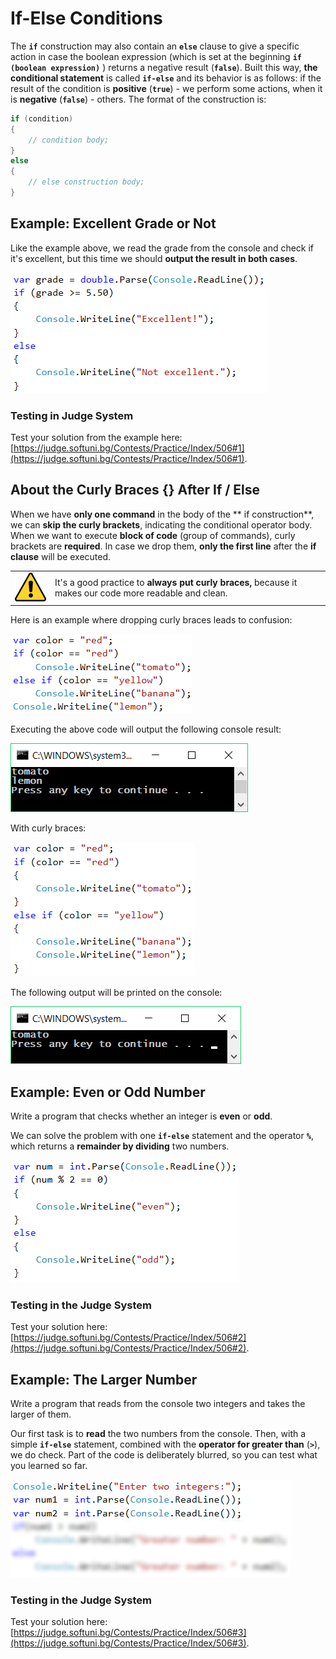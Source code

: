 # If-Else Conditions

The **`if`** construction may also contain an **`else`** clause to give a specific action in case the boolean expression (which is set at the beginning **`if (boolean expression)`** ) returns a negative result (**`false`**). Built this way, **the conditional statement** is called **`if-else`** and its behavior is as follows: if the result of the condition is **positive** (**`true`**) - we perform some actions, when it is **negative** (**`false`**) - others. The format of the construction is:

```csharp
if (condition)
{
    // condition body;
}
else
{
    // еlse construction body;
}
```

## Example: Excellent Grade or Not

Like the example above, we read the grade from the console and check if it's excellent, but this time we should **output the result in both cases**.

![](/assets/chapter-3-images/02.Excellent-or-not-01.png)

### Testing in Judge System

Test your solution from the example here: [https://judge.softuni.bg/Contests/Practice/Index/506#1](https://judge.softuni.bg/Contests/Practice/Index/506#1).

## About the Curly Braces {} After If / Else

When we have **only one command** in the body of the ** if construction**, we can **skip the curly brackets**, indicating the conditional operator body. When we want to execute **block of code** (group of commands), curly brackets are **required**. In case we drop them, **only the first line** after the **if clause** will be executed.

<table><tr><td><img src="/assets/alert-icon.png" style="max-width:50px" /></td>
<td>It's a good practice to <strong>always put curly braces,</strong> because it makes our code more readable and clean.</td>
</tr></table>

Here is an example where dropping curly braces leads to confusion:

![](/assets/chapter-3-images/00.Brackets-tip-01.png)

Executing the above code will output the following console result:

![](/assets/chapter-3-images/00.Brackets-tip-03.png)

With curly braces:

![](/assets/chapter-3-images/00.Brackets-tip-02.png)

The following output will be printed on the console:

![](/assets/chapter-3-images/00.Brackets-tip-04.png)

## Example: Even or Odd Number

Write a program that checks whether an integer is **even** or **odd**.

We can solve the problem with one **`if-else`** statement and the operator **`%`**, which returns a **remainder by dividing** two numbers.

![](/assets/chapter-3-images/03.Even-or-odd-02.png)

### Testing in the Judge System

Test your solution here:
[https://judge.softuni.bg/Contests/Practice/Index/506#2](https://judge.softuni.bg/Contests/Practice/Index/506#2).

## Example: The Larger Number

Write a program that reads from the console two integers and takes the larger of them.

Our first task is to **read** the two numbers from the console. Then, with a simple **`if-else`** statement, combined with the **operator for greater than** (**`>`**), we do check. Part of the code is deliberately blurred, so you can test what you learned so far.

![](/assets/chapter-3-images/04.Greater-number-02.png)

### Testing in the Judge System

Test your solution here:
[https://judge.softuni.bg/Contests/Practice/Index/506#3](https://judge.softuni.bg/Contests/Practice/Index/506#3).
